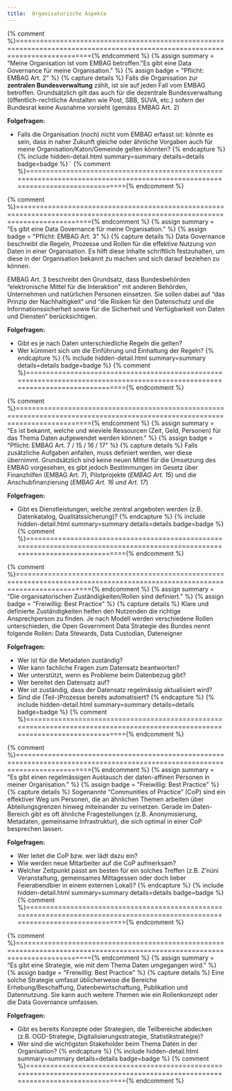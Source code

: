 ```yaml
---
title:  Organisatorische Aspekte
---
```

{% comment %}==============================================================================================================================={% endcomment %}
{% assign summary = "Meine Organisation ist vom EMBAG betroffen."Es gibt eine Data Governance für meine Organisation." %}
{% assign badge = "Pflicht: EMBAG Art. 2" %}
{% capture details %}
Falls die Organisation zur **zentralen Bundesverwaltung** zählt, ist sie auf jeden Fall vom EMBAG betroffen. Grundsätzlich gilt das auch für die dezentrale Bundesverwaltung (öffentlich-rechtliche Anstalten wie Post, SBB, SUVA, etc.) sofern der Bundesrat keine Ausnahme vorsieht (gemäss EMBAG Art. 2)

**Folgefragen:**

* Falls die Organisation (noch) nicht vom EMBAG erfasst ist: könnte es sein, dass in naher Zukunft gleiche oder ähnliche Vorgaben auch für meine Organisation/Katon/Gemeinde gelten könnten?
{% endcapture %}
{% include hidden-detail.html summary=summary details=details badge=badge %}¨
{% comment %}==============================================================================================================================={% endcomment %}

{% comment %}==============================================================================================================================={% endcomment %}
{% assign summary = "Es gibt eine Data Governance für meine Organisation." %}
{% assign badge = "Pflicht: EMBAG Art. 3" %}
{% capture details %}
Data Governance beschreibt die Regeln, Prozesse und Rollen für die effektive Nutzung von Daten in einer Organisation. Es hilft diese Inhalte schriftlich festzuhalten, um diese in der Organisation bekannt zu machen und sich darauf beziehen zu können.

EMBAG Art. 3 beschreibt den Grundsatz, dass Bundesbehörden “elektronische Mittel für die Interaktion” mit anderen Behörden, Unternehmen und natürlichen Personen einsetzen. Sie sollen dabei auf “das Prinzip der Nachhaltigkeit” und “die Risiken für den Datenschutz und die Informationssicherheit sowie für die Sicherheit und Verfügbarkeit von Daten und Diensten” berücksichtigen.

**Folgefragen:**

* Gibt es je nach Daten unterschiedliche Regeln die gelten?
* Wer kümmert sich um die Einführung und Einhaltung der Regeln?
{% endcapture %}
{% include hidden-detail.html summary=summary details=details badge=badge %}
{% comment %}==============================================================================================================================={% endcomment %}

{% comment %}==============================================================================================================================={% endcomment %}
{% assign summary = "Es ist bekannt, welche und wieviele Ressourcen (Zeit, Geld, Personen) für das Thema Daten aufgewendet werden können." %}
{% assign badge = "Pflicht: EMBAG Art. 7 / 15 / 16 / 17" %}
{% capture details %}
Falls zusätzliche Aufgaben anfallen, muss definiert werden, wer diese übernimmt. Grundsätzlich sind keine neuen Mittel für die Umsetzung des EMBAG vorgesehen, es gibt jedoch Bestimmungen im Gesetz über Finanzhilfen (EMBAG Art. 7), Pilotprojekte (_EMBAG Art. 15_) und die Anschubfinanzierung (_EMBAG Art. 16 und Art. 17_)

**Folgefragen:**

* Gibt es Dienstleistungen, welche zentral angeboten werden (z.B. Datenkatalog, Qualitätssicherung)?
{% endcapture %}
{% include hidden-detail.html summary=summary details=details badge=badge %}
{% comment %}==============================================================================================================================={% endcomment %}

{% comment %}==============================================================================================================================={% endcomment %}
{% assign summary = "Die organisatorischen Zuständigkeiten/Rollen sind definiert." %}
{% assign badge = "Freiwillig: Best Practice" %}
{% capture details %}
Klare und definierte Zuständigkeiten helfen den Nutzenden die richtige Ansprechperson zu finden. Je nach Modell werden verschiedene Rollen unterschieden, die Open Government Data Strategie des Bundes nennt folgende Rollen: Data Stewards, Data Custodian, Dateneigner

**Folgefragen:**

* Wer ist für die Metadaten zuständig?
* Wer kann fachliche Fragen zum Datensatz beantworten?
* Wer unterstützt, wenn es Probleme beim Datenbezug gibt?
* Wer bereitet den Datensatz auf?
* Wer ist zuständig, dass der Datensatz regelmässig aktualisiert wird?
* Sind die (Teil-)Prozesse bereits automatisiert?
{% endcapture %}
{% include hidden-detail.html summary=summary details=details badge=badge %}
{% comment %}==============================================================================================================================={% endcomment %}

{% comment %}==============================================================================================================================={% endcomment %}
{% assign summary = "Es gibt einen regelmässigen Austausch der daten-affinen Personen in meiner Organisation." %}
{% assign badge = "Freiwillig: Best Practice" %}
{% capture details %}
Sogenannte “Communities of Practice” (CoP) sind ein effektiver Weg um Personen, die an ähnlichen Themen arbeiten über Abteilungsgrenzen hinweg miteinander zu vernetzen. Gerade im Daten-Bereich gibt es oft ähnliche Fragestellungen (z.B. Anonymisierung, Metadaten, gemeinsame Infrastruktur), die sich optimal in einer CoP besprechen lassen.

**Folgefragen:**

* Wer leitet die CoP bzw. wer lädt dazu ein?
* Wie werden neue Mitarbeiter auf die CoP aufmerksam?
* Welcher Zeitpunkt passt am besten für ein solches Treffen (z.B. Z’nüni Veranstaltung, gemeinsames Mittagessen oder doch lieber Feierabendbier in einem externen Lokal)? 
{% endcapture %}
{% include hidden-detail.html summary=summary details=details badge=badge %}
{% comment %}==============================================================================================================================={% endcomment %}

{% comment %}==============================================================================================================================={% endcomment %}
{% assign summary = "Es gibt eine Strategie, wie mit dem Thema Daten umgegangen wird." %}
{% assign badge = "Freiwillig: Best Practice" %}
{% capture details %}
Eine solche Strategie umfasst üblicherweise die Bereiche Erhebung/Beschaffung, Datenbewirtschaftung, Publikation und Datennutzung. Sie kann auch weitere Themen wie ein Rollenkonzept oder die Data Governance umfassen.

**Folgefragen:**

* Gibt es bereits Konzepte oder Strategien, die Teilbereiche abdecken (z.B. OGD-Strategie, Digitalisierungsstrategie, Statistikstrategie)?
* Wer sind die wichtigsten Stakeholder beim Thema Daten in der Organisation?
{% endcapture %}
{% include hidden-detail.html summary=summary details=details badge=badge %}
{% comment %}==============================================================================================================================={% endcomment %}